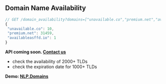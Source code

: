 ## Domain Name Availability

```javascript
// GET /domain_availability?domains=["unavailable.co","premium.net","availableasffd.io"]
{
 "unavailable.co": 10,
 "premium.net": 31459,
 "availableasffd.io": 1
}

```

**API coming soon. [Contact us](#contact)** 

- check the availability of 2000+ TLDs
- check the expiration date for 1000+ TLDs

**Demo: [NLP.Domains](https://nlp.domains)**

&nbsp;

